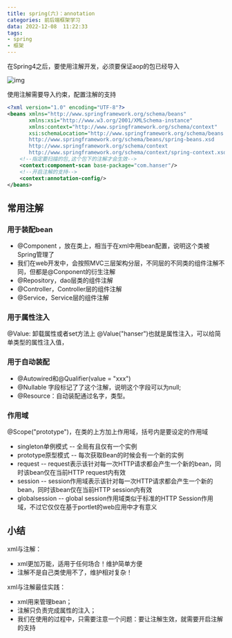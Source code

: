 ```yaml
---
title: spring(六)：annotation
categories: 前后端框架学习
data: 2022-12-08  11:22:33
tags: 
- spring
- 框架 
---
```


在Spring4之后，要使用注解开发，必须要保证aop的包已经导入

![img](https://hanser373.oss-cn-beijing.aliyuncs.com/img/202304132244173.png)

使用注解需要导入约束，配置注解的支持

```xml
<?xml version="1.0" encoding="UTF-8"?>
<beans xmlns="http://www.springframework.org/schema/beans"
       xmlns:xsi="http://www.w3.org/2001/XMLSchema-instance"
       xmlns:context="http://www.springframework.org/schema/context"
       xsi:schemaLocation="http://www.springframework.org/schema/beans
       http://www.springframework.org/schema/beans/spring-beans.xsd
       http://www.springframework.org/schema/context
       http://www.springframework.org/schema/context/spring-context.xsd">
    <!--指定要扫描的包,这个包下的注解才会生效-->
    <context:component-scan base-package="com.hanser"/>
    <!--开启注解的支持-->
    <context:annotation-config/>
</beans>
```

## 常用注解

### 用于装配bean

- @Component ，放在类上，相当于在xml中用bean配置，说明这个类被Spring管理了
- 我们在web开发中，会按照MVC三层架构分层，不同层的不同类的组件注解不同，但都是@Conponent的衍生注解
- @Repository，dao层类的组件注解
- @Controller，Controller层的组件注解
- @Service，Service层的组件注解

### 用于属性注入

@Value: 卸载属性或者set方法上 @Value("hanser")也就是属性注入，可以给简单类型的属性注入值，

### 用于自动装配

- @Autowired和@Qualifier(value = "xxx")
- @Nullable 字段标记了了这个注解，说明这个字段可以为null;
- @Resource：自动装配通过名字，类型。

### 作用域

@Scope("prototype")，在类的上方加上作用域，括号内是要设定的作用域

- singleton单例模式  -- 全局有且仅有一个实例
- prototype原型模式 -- 每次获取Bean的时候会有一个新的实例
- request -- request表示该针对每一次HTTP请求都会产生一个新的bean，同时该bean仅在当前HTTP request内有效
- session -- session作用域表示该针对每一次HTTP请求都会产生一个新的bean，同时该bean仅在当前HTTP session内有效
- globalsession -- global session作用域类似于标准的HTTP Session作用域，不过它仅仅在基于portlet的web应用中才有意义

## 小结

xml与注解：

- xml更加万能，适用于任何场合！维护简单方便
- 注解不是自己类使用不了，维护相对复杂！

xml与注解最佳实践：

- xml用来管理bean；
- 注解只负责完成属性的注入；
- 我们在使用的过程中，只需要注意一个问题：要让注解生效，就需要开启注解的支持





